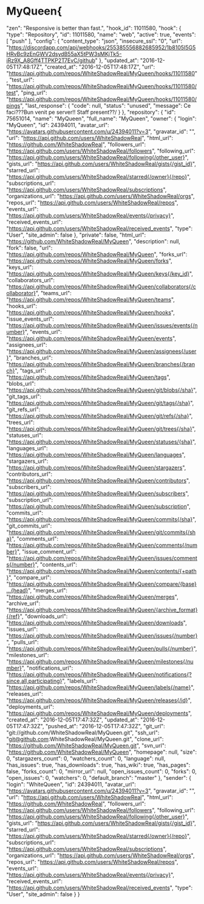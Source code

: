 # MyQueen{
  "zen": "Responsive is better than fast.",
  "hook_id": 11011580,
  "hook": {
    "type": "Repository",
    "id": 11011580,
    "name": "web",
    "active": true,
    "events": [
      "push"
    ],
    "config": {
      "content_type": "json",
      "insecure_ssl": "0",
      "url": "https://discordapp.com/api/webhooks/255385556882685952/1b8105I5G5HRvBc9zEnGWV2dsydB55aX5tPW3sMKjTk5-iRz9X_A8Gff4TTPKP2T7EvC/github"
    },
    "updated_at": "2016-12-05T17:48:17Z",
    "created_at": "2016-12-05T17:48:17Z",
    "url": "https://api.github.com/repos/WhiteShadowReal/MyQueen/hooks/11011580",
    "test_url": "https://api.github.com/repos/WhiteShadowReal/MyQueen/hooks/11011580/test",
    "ping_url": "https://api.github.com/repos/WhiteShadowReal/MyQueen/hooks/11011580/pings",
    "last_response": {
      "code": null,
      "status": "unused",
      "message": Ce faci???Bun venit pe server!! Staff present??/
    }
  },
  "repository": {
    "id": 75651014,
    "name": "MyQueen",
    "full_name": "MyQueen",
    "owner": {
      "login": "MyQueen",
      "id": 24394011,
      "avatar_url": "https://avatars.githubusercontent.com/u/24394011?v=3",
      "gravatar_id": "",
      "url": "https://api.github.com/users/WhiteShadowReal",
      "html_url": "https://github.com/WhiteShadowReal",
      "followers_url": "https://api.github.com/users/WhiteShadowReal/followers",
      "following_url": "https://api.github.com/users/WhiteShadowReal/following{/other_user}",
      "gists_url": "https://api.github.com/users/WhiteShadowReal/gists{/gist_id}",
      "starred_url": "https://api.github.com/users/WhiteShadowReal/starred{/owner}{/repo}",
      "subscriptions_url": "https://api.github.com/users/WhiteShadowReal/subscriptions",
      "organizations_url": "https://api.github.com/users/WhiteShadowReal/orgs",
      "repos_url": "https://api.github.com/users/WhiteShadowReal/repos",
      "events_url": "https://api.github.com/users/WhiteShadowReal/events{/privacy}",
      "received_events_url": "https://api.github.com/users/WhiteShadowReal/received_events",
      "type": "User",
      "site_admin": false
    },
    "private": false,
    "html_url": "https://github.com/WhiteShadowReal/MyQueen",
    "description": null,
    "fork": false,
    "url": "https://api.github.com/repos/WhiteShadowReal/MyQueen",
    "forks_url": "https://api.github.com/repos/WhiteShadowReal/MyQueen/forks",
    "keys_url": "https://api.github.com/repos/WhiteShadowReal/MyQueen/keys{/key_id}",
    "collaborators_url": "https://api.github.com/repos/WhiteShadowReal/MyQueen/collaborators{/collaborator}",
    "teams_url": "https://api.github.com/repos/WhiteShadowReal/MyQueen/teams",
    "hooks_url": "https://api.github.com/repos/WhiteShadowReal/MyQueen/hooks",
    "issue_events_url": "https://api.github.com/repos/WhiteShadowReal/MyQueen/issues/events{/number}",
    "events_url": "https://api.github.com/repos/WhiteShadowReal/MyQueen/events",
    "assignees_url": "https://api.github.com/repos/WhiteShadowReal/MyQueen/assignees{/user}",
    "branches_url": "https://api.github.com/repos/WhiteShadowReal/MyQueen/branches{/branch}",
    "tags_url": "https://api.github.com/repos/WhiteShadowReal/MyQueen/tags",
    "blobs_url": "https://api.github.com/repos/WhiteShadowReal/MyQueen/git/blobs{/sha}",
    "git_tags_url": "https://api.github.com/repos/WhiteShadowReal/MyQueen/git/tags{/sha}",
    "git_refs_url": "https://api.github.com/repos/WhiteShadowReal/MyQueen/git/refs{/sha}",
    "trees_url": "https://api.github.com/repos/WhiteShadowReal/MyQueen/git/trees{/sha}",
    "statuses_url": "https://api.github.com/repos/WhiteShadowReal/MyQueen/statuses/{sha}",
    "languages_url": "https://api.github.com/repos/WhiteShadowReal/MyQueen/languages",
    "stargazers_url": "https://api.github.com/repos/WhiteShadowReal/MyQueen/stargazers",
    "contributors_url": "https://api.github.com/repos/WhiteShadowReal/MyQueen/contributors",
    "subscribers_url": "https://api.github.com/repos/WhiteShadowReal/MyQueen/subscribers",
    "subscription_url": "https://api.github.com/repos/WhiteShadowReal/MyQueen/subscription",
    "commits_url": "https://api.github.com/repos/WhiteShadowReal/MyQueen/commits{/sha}",
    "git_commits_url": "https://api.github.com/repos/WhiteShadowReal/MyQueen/git/commits{/sha}",
    "comments_url": "https://api.github.com/repos/WhiteShadowReal/MyQueen/comments{/number}",
    "issue_comment_url": "https://api.github.com/repos/WhiteShadowReal/MyQueen/issues/comments{/number}",
    "contents_url": "https://api.github.com/repos/WhiteShadowReal/MyQueen/contents/{+path}",
    "compare_url": "https://api.github.com/repos/WhiteShadowReal/MyQueen/compare/{base}...{head}",
    "merges_url": "https://api.github.com/repos/WhiteShadowReal/MyQueen/merges",
    "archive_url": "https://api.github.com/repos/WhiteShadowReal/MyQueen/{archive_format}{/ref}",
    "downloads_url": "https://api.github.com/repos/WhiteShadowReal/MyQueen/downloads",
    "issues_url": "https://api.github.com/repos/WhiteShadowReal/MyQueen/issues{/number}",
    "pulls_url": "https://api.github.com/repos/WhiteShadowReal/MyQueen/pulls{/number}",
    "milestones_url": "https://api.github.com/repos/WhiteShadowReal/MyQueen/milestones{/number}",
    "notifications_url": "https://api.github.com/repos/WhiteShadowReal/MyQueen/notifications{?since,all,participating}",
    "labels_url": "https://api.github.com/repos/WhiteShadowReal/MyQueen/labels{/name}",
    "releases_url": "https://api.github.com/repos/WhiteShadowReal/MyQueen/releases{/id}",
    "deployments_url": "https://api.github.com/repos/WhiteShadowReal/MyQueen/deployments",
    "created_at": "2016-12-05T17:47:32Z",
    "updated_at": "2016-12-05T17:47:32Z",
    "pushed_at": "2016-12-05T17:47:32Z",
    "git_url": "git://github.com/WhiteShadowReal/MyQueen.git",
    "ssh_url": "git@github.com:WhiteShadowReal/MyQueen.git",
    "clone_url": "https://github.com/WhiteShadowReal/MyQueen.git",
    "svn_url": "https://github.com/WhiteShadowReal/MyQueen",
    "homepage": null,
    "size": 0,
    "stargazers_count": 0,
    "watchers_count": 0,
    "language": null,
    "has_issues": true,
    "has_downloads": true,
    "has_wiki": true,
    "has_pages": false,
    "forks_count": 0,
    "mirror_url": null,
    "open_issues_count": 0,
    "forks": 0,
    "open_issues": 0,
    "watchers": 0,
    "default_branch": "master"
  },
  "sender": {
    "login": "WhiteQueen",
    "id": 24394011,
    "avatar_url": "https://avatars.githubusercontent.com/u/24394011?v=3",
    "gravatar_id": "",
    "url": "https://api.github.com/users/WhiteShadowReal",
    "html_url": "https://github.com/WhiteShadowReal",
    "followers_url": "https://api.github.com/users/WhiteShadowReal/followers",
    "following_url": "https://api.github.com/users/WhiteShadowReal/following{/other_user}",
    "gists_url": "https://api.github.com/users/WhiteShadowReal/gists{/gist_id}",
    "starred_url": "https://api.github.com/users/WhiteShadowReal/starred{/owner}{/repo}",
    "subscriptions_url": "https://api.github.com/users/WhiteShadowReal/subscriptions",
    "organizations_url": "https://api.github.com/users/WhiteShadowReal/orgs",
    "repos_url": "https://api.github.com/users/WhiteShadowReal/repos",
    "events_url": "https://api.github.com/users/WhiteShadowReal/events{/privacy}",
    "received_events_url": "https://api.github.com/users/WhiteShadowReal/received_events",
    "type": "User",
    "site_admin": false
  }
}
